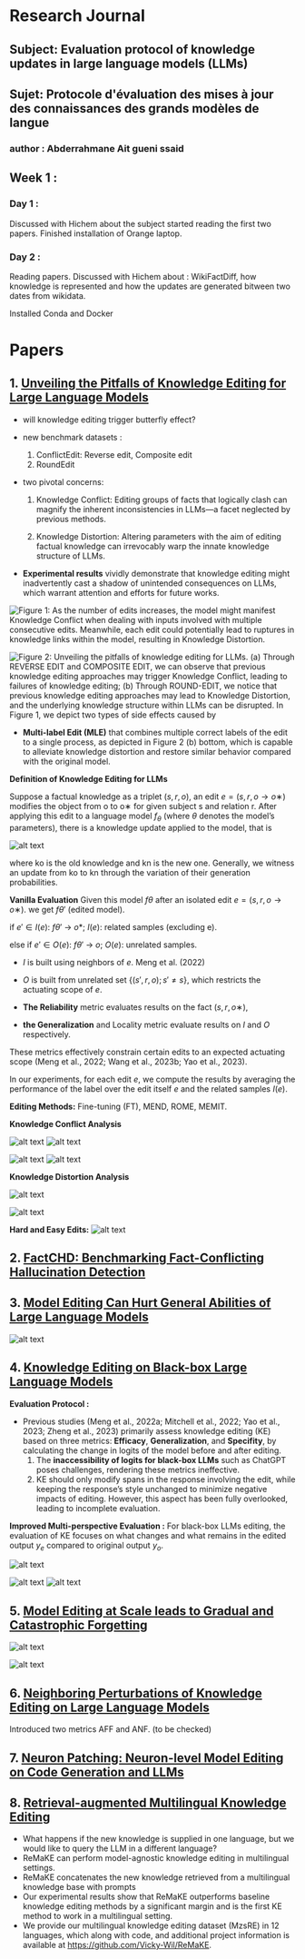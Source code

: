 # Research Journal

## Subject: Evaluation protocol of knowledge updates in large language models (LLMs)

## Sujet: Protocole d'évaluation des mises à jour des connaissances des grands modèles de langue

### author : Abderrahmane Ait gueni ssaid

## Week 1 : 

### Day 1 :
Discussed with Hichem about the subject
started reading the first two papers.
Finished installation of Orange laptop.

### Day 2 :
Reading papers.
Discussed with Hichem about : 
WikiFactDiff, how knowledge is represented and how the updates are generated bitween two dates from wikidata.

Installed Conda and Docker









# Papers

## 1. [Unveiling the Pitfalls of Knowledge Editing for Large Language Models](http://arxiv.org/abs/2310.02129)

- will knowledge editing trigger butterfly effect?

- new benchmark datasets : 
    1. ConflictEdit: Reverse edit, Composite edit
    2. RoundEdit
- two pivotal concerns:
    
    1. Knowledge Conflict: Editing groups of facts that logically clash can magnify the inherent inconsistencies in LLMs—a facet neglected by previous methods.
    
    2. Knowledge Distortion: Altering parameters with the aim of editing factual knowledge can irrevocably warp the innate knowledge structure of LLMs.

- **Experimental results** vividly demonstrate that knowledge editing might inadvertently cast a shadow of unintended consequences on LLMs, which warrant attention and efforts for future works.

![Figure 1: As the number of edits increases, the model might manifest Knowledge Conflict when dealing with inputs involved with multiple consecutive edits. Meanwhile, each edit could potentially lead to ruptures in knowledge links within the model, resulting in Knowledge Distortion.](img/image.png)


![Figure 2: Unveiling the pitfalls of knowledge editing for LLMs. (a) Through REVERSE EDIT and COMPOSITE EDIT, we can observe that previous knowledge editing approaches may trigger Knowledge Conflict, leading to failures of knowledge editing; (b) Through ROUND-EDIT, we notice that previous knowledge editing approaches may lead to Knowledge Distortion, and the underlying knowledge structure within LLMs can be disrupted. In Figure 1, we depict two types of side effects caused by](img/image-1.png)

- **Multi-label Edit (MLE)** that combines multiple correct labels of the edit to a single process, as depicted in Figure 2 (b) bottom, which is capable to alleviate knowledge distortion and restore similar behavior compared with the original model.


**Definition of Knowledge Editing for LLMs**

Suppose a factual knowledge as a triplet $(s, r, o)$, an edit $e = (s, r, o → o∗)$ modifies the object from o to o∗ for given subject s and relation r. After applying this edit to a language model $f_θ$ (where $θ$ denotes the model’s parameters), there is a knowledge update applied to the model, that is

![alt text](img/image-2.png)

where ko is the old knowledge and kn is the new one. Generally, we witness an update from ko to kn through the variation of their generation probabilities.

**Vanilla Evaluation** Given this model $fθ$ after an isolated edit $e = (s, r, o → o∗)$. we get $fθ′$ (edited model).
 
 if $e' \in I(e)$: $fθ′$ -> $o*$; $I(e)$: related samples (excluding e). 
 
 else if $e' \in O(e)$: $fθ′$ -> $o$; $O(e)$: unrelated samples. 

- $I$ is built using neighbors of $e$. Meng et al. (2022) 

- $O$ is built from unrelated set $\{(s′, r, o); s′ \neq s\}$, which restricts the actuating scope of $e$. 

- **The Reliability** metric evaluates results on the fact $(s, r, o∗)$, 

- **the Generalization** and Locality metric evaluate results on $I$ and $O$ respectively. 

These metrics effectively constrain certain edits to an expected actuating scope (Meng et al., 2022; Wang et al., 2023b; Yao et al., 2023). 

In our experiments, for each edit $e$, we compute the results by averaging the performance of the label over the edit itself $e$ and the related samples $I(e)$.


**Editing Methods:** Fine-tuning (FT), MEND, ROME, MEMIT.

**Knowledge Conflict Analysis**

![alt text](img/image-3.png)
![alt text](img/image-4.png)

![alt text](img/image-5.png)
![alt text](img/image-6.png)

**Knowledge Distortion Analysis**

![alt text](img/image-8.png)


![alt text](img/image-9.png)

**Hard and Easy Edits:**
![alt text](img/image-7.png)










## 2. [FactCHD: Benchmarking Fact-Conflicting Hallucination Detection](http://arxiv.org/abs/2310.12086)




## 3. [Model Editing Can Hurt General Abilities of Large Language Models](http://arxiv.org/abs/2401.04700)

![alt text](img/image-10.png)

## 4. [Knowledge Editing on Black-box Large Language Models](http://arxiv.org/abs/2402.08631)

**Evaluation Protocol :**
- Previous studies (Meng et al., 2022a; Mitchell et al., 2022; Yao et al., 2023; Zheng et al., 2023) primarily assess knowledge editing (KE) based on three metrics: **Efficacy**, **Generalization**, and **Specifity**, by calculating the change in logits of the model before and after editing.
    1. The **inaccessibility of logits for black-box LLMs** such as ChatGPT poses challenges, rendering these metrics ineffective.
    2. KE should only modify spans in the response involving the edit, while keeping the response’s style unchanged to minimize negative impacts of editing. However, this aspect has been fully overlooked, leading to incomplete evaluation.


**Improved Multi-perspective Evaluation :**
For black-box LLMs editing, the evaluation of KE focuses on what changes and what remains in the edited output $y_e$ compared to original output $y_o$.

![alt text](img/image-11.png)

![alt text](img/image-12.png)
![alt text](img/image-13.png)



## 5. [Model Editing at Scale leads to Gradual and Catastrophic Forgetting](http://arxiv.org/abs/2401.07453)

![alt text](img/image-14.png)

![alt text](img/image-15.png)


## 6. [Neighboring Perturbations of Knowledge Editing on Large Language Models](https://arxiv.org/abs/2401.17623)

Introduced two metrics AFF and ANF. (to be checked)

## 7. [Neuron Patching: Neuron-level Model Editing on Code Generation and LLMs](http://arxiv.org/abs/2312.05356)

## 8. [Retrieval-augmented Multilingual Knowledge Editing](http://arxiv.org/abs/2312.13040)

- What happens if the new knowledge is supplied in one language, but we would like to query the LLM in a different language?
- ReMaKE can perform model-agnostic knowledge editing in multilingual settings.
- ReMaKE concatenates the new knowledge retrieved from a multilingual knowledge base with prompts
- Our experimental results show that ReMaKE outperforms baseline knowledge editing methods by a significant margin and is the first KE method to work in a multilingual setting.
- We provide our multilingual knowledge editing dataset (MzsRE) in 12 languages, which along with code, and additional project information is available at https://github.com/Vicky-Wil/ReMaKE.
